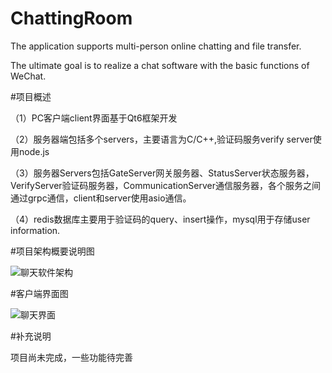 # ChattingRoom
The application supports multi-person online chatting and file transfer. 

The ultimate goal is to realize a chat software with the basic functions of WeChat.

#项目概述

（1）PC客户端client界面基于Qt6框架开发

（2）服务器端包括多个servers，主要语言为C/C++,验证码服务verify server使用node.js

（3）服务器Servers包括GateServer网关服务器、StatusServer状态服务器，VerifyServer验证码服务器，CommunicationServer通信服务器，各个服务之间通过grpc通信，client和server使用asio通信。
     
（4）redis数据库主要用于验证码的query、insert操作，mysql用于存储user information.

#项目架构概要说明图

![聊天软件架构](https://github.com/user-attachments/assets/a245f991-4796-4981-84eb-61f85bb6501a)

#客户端界面图

![聊天界面](https://github.com/user-attachments/assets/28bf8ae7-e42c-42cb-8b0f-092f3389daee)

#补充说明

项目尚未完成，一些功能待完善
